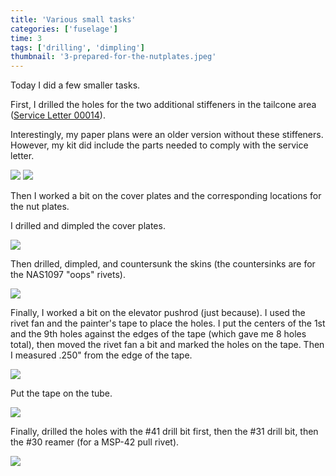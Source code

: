 ```yaml
---
title: 'Various small tasks'
categories: ['fuselage']
time: 3
tags: ['drilling', 'dimpling']
thumbnail: '3-prepared-for-the-nutplates.jpeg'
---
```


Today I did a few smaller tasks.

<!-- more -->

First, I drilled the holes for the two additional stiffeners in the tailcone area ([Service Letter 00014](https://www.vansaircraft.com/service-information-and-revisions/sl-00014/)).

Interestingly, my paper plans were an older version without these stiffeners. However, my kit did include the parts needed to comply with the service letter.

![](0-positioning-the-stiffener.jpeg)
![](1-stiffeners-in-place.jpeg)

Then I worked a bit on the cover plates and the corresponding locations for the nut plates.

I drilled and dimpled the cover plates.

![](2-cover-plates.jpeg)

Then drilled, dimpled, and countersunk the skins (the countersinks are for the NAS1097 "oops" rivets).

![](3-prepared-for-the-nutplates.jpeg)

Finally, I worked a bit on the elevator pushrod (just because). I used the rivet fan and the painter's tape to place the holes. I put the centers of the 1st and the 9th holes against the edges of the tape (which gave me 8 holes total), then moved the rivet fan a bit and marked the holes on the tape. Then I measured .250" from the edge of the tape.

![](4-marking-the-tape.jpeg)

Put the tape on the tube.

![](5-tape-on-the-tube.jpeg)

Finally, drilled the holes with the #41 drill bit first, then the #31 drill bit, then the #30 reamer (for a MSP-42 pull rivet).

![](6-elevator-pushrod-drilled.jpeg)
